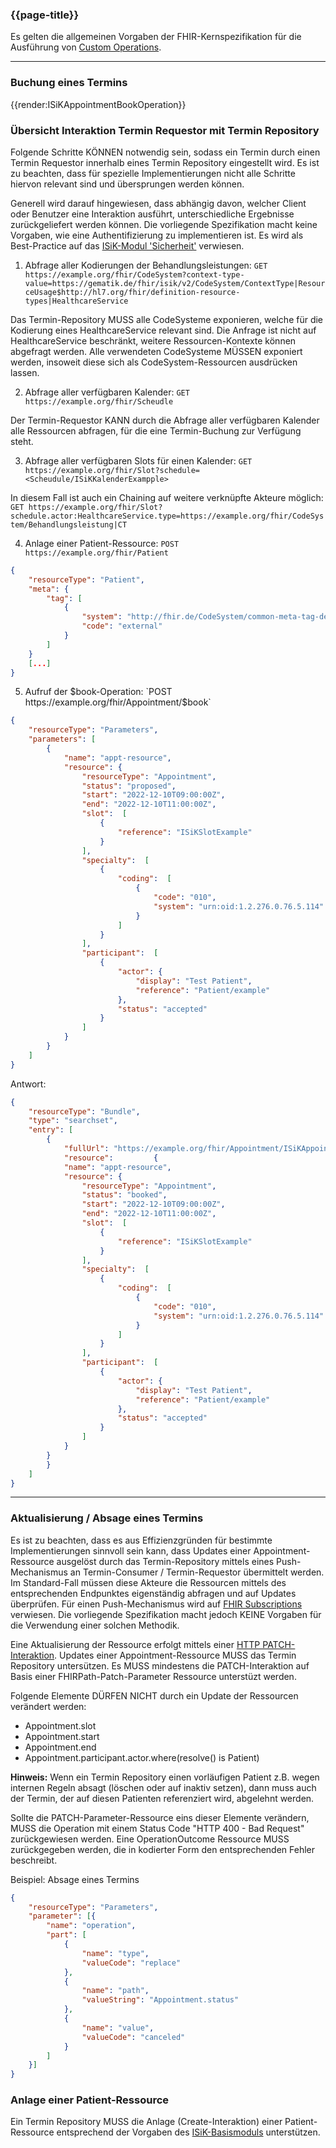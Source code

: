 ### {{page-title}}

Es gelten die allgemeinen Vorgaben der FHIR-Kernspezifikation für die Ausführung von [Custom Operations](https://www.hl7.org/fhir/operations.html).

---

### Buchung eines Termins

{{render:ISiKAppointmentBookOperation}}

### Übersicht Interaktion Termin Requestor mit Termin Repository

Folgende Schritte KÖNNEN notwendig sein, sodass ein Termin durch einen Termin Requestor innerhalb eines Termin Repository eingestellt wird. Es ist zu beachten, dass für spezielle Implementierungen nicht alle Schritte hiervon relevant sind und übersprungen werden können.

Generell wird darauf hingewiesen, dass abhängig davon, welcher Client oder Benutzer eine Interaktion ausführt, unterschiedliche Ergebnisse zurückgeliefert werden können. Die vorliegende Spezifikation macht keine Vorgaben, wie eine Authentifizierung zu implementieren ist. Es wird als Best-Practice auf das [ISiK-Modul 'Sicherheit'](https://simplifier.net/guide/implementierungsleitfadenisik-sicherheit) verwiesen.

1. Abfrage aller Kodierungen der Behandlungsleistungen: `GET https://example.org/fhir/CodeSystem?context-type-value=https://gematik.de/fhir/isik/v2/CodeSystem/ContextType|ResourceUsage$http://hl7.org/fhir/definition-resource-types|HealthcareService`

Das Termin-Repository MUSS alle CodeSysteme exponieren, welche für die Kodierung eines HealthcareService relevant sind. Die Anfrage ist nicht auf HealthcareService beschränkt, weitere Ressourcen-Kontexte können abgefragt werden. Alle verwendeten CodeSysteme MÜSSEN exponiert werden, insoweit diese sich als CodeSystem-Ressourcen ausdrücken lassen.

2. Abfrage aller verfügbaren Kalender: `GET https://example.org/fhir/Scheudle`

Der Termin-Requestor KANN durch die Abfrage aller verfügbaren Kalender alle Ressourcen abfragen, für die eine Termin-Buchung zur Verfügung steht.

3. Abfrage aller verfügbaren Slots für einen Kalender: `GET https://example.org/fhir/Slot?schedule=<Scheudule/ISiKKalenderExampple>`

In diesem Fall ist auch ein Chaining auf weitere verknüpfte Akteure möglich: `GET https://example.org/fhir/Slot?schedule.actor:HealthcareService.type=https://example.org/fhir/CodeSystem/Behandlungsleistung|CT`

4. Anlage einer Patient-Ressource: `POST https://example.org/fhir/Patient`

```json
{
    "resourceType": "Patient",
    "meta": {
        "tag": [
            {
                "system": "http://fhir.de/CodeSystem/common-meta-tag-de",
                "code": "external"
            }
        ]
    }
    [...]
}
```

5. Aufruf der $book-Operation: `POST https://example.org/fhir/Appointment/$book`

```json
{
    "resourceType": "Parameters",
    "parameters": [
        {
            "name": "appt-resource",
            "resource": {
                "resourceType": "Appointment",
                "status": "proposed",
                "start": "2022-12-10T09:00:00Z",
                "end": "2022-12-10T11:00:00Z",
                "slot":  [
                    {
                        "reference": "ISiKSlotExample"
                    }
                ],
                "specialty":  [
                    {
                        "coding":  [
                            {
                                "code": "010",
                                "system": "urn:oid:1.2.276.0.76.5.114"
                            }
                        ]
                    }
                ],
                "participant":  [
                    {
                        "actor": {
                            "display": "Test Patient",
                            "reference": "Patient/example"
                        },
                        "status": "accepted"
                    }
                ]
            }
        }
    ]
}
```

Antwort:

```json
{
    "resourceType": "Bundle",
    "type": "searchset",
    "entry": [
        {
            "fullUrl": "https://example.org/fhir/Appointment/ISiKAppointmentTest",
            "resource":         {
            "name": "appt-resource",
            "resource": {
                "resourceType": "Appointment",
                "status": "booked",
                "start": "2022-12-10T09:00:00Z",
                "end": "2022-12-10T11:00:00Z",
                "slot":  [
                    {
                        "reference": "ISiKSlotExample"
                    }
                ],
                "specialty":  [
                    {
                        "coding":  [
                            {
                                "code": "010",
                                "system": "urn:oid:1.2.276.0.76.5.114"
                            }
                        ]
                    }
                ],
                "participant":  [
                    {
                        "actor": {
                            "display": "Test Patient",
                            "reference": "Patient/example"
                        },
                        "status": "accepted"
                    }
                ]
            }
        }
        }
    ]
}
```

---

### Aktualisierung / Absage eines Termins

Es ist zu beachten, dass es aus Effizienzgründen für bestimmte Implementierungen sinnvoll sein kann, dass Updates einer Appointment-Ressource ausgelöst durch das Termin-Repository mittels eines Push-Mechanismus an Termin-Consumer / Termin-Requestor übermittelt werden. Im Standard-Fall müssen diese Akteure die Ressourcen mittels des entsprechenden Endpunktes eigenständig abfragen und auf Updates überprüfen. Für einen Push-Mechanismus wird auf [FHIR Subscriptions](https://www.hl7.org/fhir/subscription.html) verwiesen. Die vorliegende Spezifikation macht jedoch KEINE Vorgaben für die Verwendung einer solchen Methodik.

Eine Aktualisierung der Ressource erfolgt mittels einer [HTTP PATCH-Interaktion](https://www.hl7.org/fhir/http.html#patch). Updates einer Appointment-Ressource MUSS das Termin Repository untersützen. Es MUSS mindestens die PATCH-Interaktion auf Basis einer FHIRPath-Patch-Parameter Ressource unterstüzt werden.

Folgende Elemente DÜRFEN NICHT durch ein Update der Ressourcen verändert werden:

- Appointment.slot
- Appointment.start
- Appointment.end
- Appointment.participant.actor.where(resolve() is Patient)

**Hinweis:** Wenn ein Termin Repository einen vorläufigen Patient z.B. wegen internen Regeln absagt (löschen oder auf inaktiv setzen), dann muss auch der Termin, der auf diesen Patienten referenziert wird, abgelehnt werden.

Sollte die PATCH-Parameter-Ressource eins dieser Elemente verändern, MUSS die Operation mit einem Status Code "HTTP 400 - Bad Request" zurückgewiesen werden. Eine OperationOutcome Ressource MUSS zurückgegeben werden, die in kodierter Form den entsprechenden Fehler beschreibt.

Beispiel: Absage eines Termins

```json
{
    "resourceType": "Parameters",
    "parameter": [{
        "name": "operation",
        "part": [
            {
                "name": "type",
                "valueCode": "replace"
            },
            {
                "name": "path",
                "valueString": "Appointment.status"
            },
            {
                "name": "value",
                "valueCode": "canceled"
            }
        ]
    }]
}
```

### Anlage einer Patient-Ressource

Ein Termin Repository MUSS die Anlage (Create-Interaktion) einer Patient-Ressource entsprechend der Vorgaben des [ISiK-Basismoduls](https://simplifier.net/guide/implementierungsleitfadenisik-basismodul/I-UebergreifendeFestlegungen-UebergreifendeFestlegungen-Rest?version=current) unterstützen.
